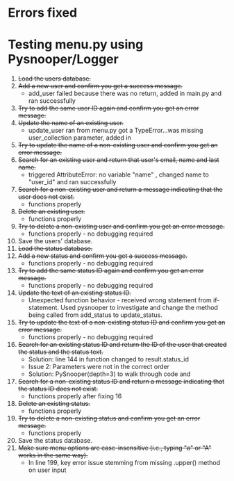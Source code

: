 # Errors fixed

# Testing menu.py using Pysnooper/Logger
1. ~~Load the users database.~~
2. ~~Add a new user and confirm you get a success message.~~
    - add_user failed because there was no return, added in main.py and ran successfully
3. ~~Try to add the same user ID again and confirm you get an error message.~~
4. ~~Update the name of an existing user.~~
    - update_user ran from menu.py got a TypeError...was missing user_collection parameter, added in
5. ~~Try to update the name of a non-existing user and confirm you get an error message.~~
6. ~~Search for an existing user and return that user's email, name and last name.~~
    - triggered AttributeError: no variable "name" , changed name to "user_id" and ran successfully
7. ~~Search for a non-existing user and return a message indicating that the user does not exist.~~
    - functions properly
8. ~~Delete an existing user.~~
    - functions properly
9. ~~Try to delete a non-existing user and confirm you get an error message.~~
    - functions properly - no debugging required
10. Save the users' database.
11. ~~Load the status database.~~
12. ~~Add a new status and confirm you get a success message.~~
    - functions properly - no debugging required
13. ~~Try to add the same status ID again and confirm you get an error message.~~
    - functions properly - no debugging required
14. ~~Update the text of an existing status ID.~~
    - Unexpected function behavior - received wrong statement from if-statement. Used pysnooper to investigate and change the method being called from add_status to update_status.
15. ~~Try to update the text of a non-existing status ID and confirm you get an error message.~~
    - functions properly - no debugging required
16. ~~Search for an existing status ID and return the ID of the user that created the status and the status text.~~
    - Solution: line 144 in function changed to result.status_id
    - Issue 2: Parameters were not in the correct order
    - Solution: PySnooper(depth=3) to walk through code and
17. ~~Search for a non-existing status ID and return a message indicating that the status ID does not exist.~~
    - functions properly after fixing 16
18. ~~Delete an existing status.~~
    - functions properly
19. ~~Try to delete a non-existing status and confirm you get an error message.~~
    - functions properly
20. Save the status database.
21. ~~Make sure menu options are case-insensitive (i.e., typing "a" or "A" works in the same way).~~
    - In line 199, key error issue stemming from missing .upper() method on user input 
